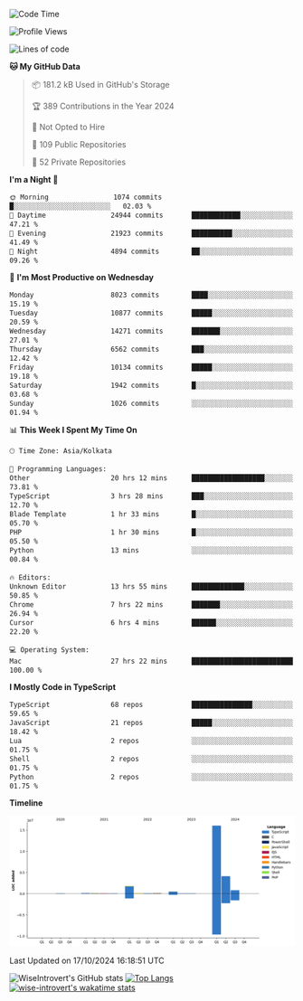 <!--START_SECTION:waka-->
![Code Time](http://img.shields.io/badge/Code%20Time-1%2C685%20hrs%2030%20mins-blue)

![Profile Views](http://img.shields.io/badge/Profile%20Views-0-blue)

![Lines of code](https://img.shields.io/badge/From%20Hello%20World%20I%27ve%20Written-23.9%20million%20lines%20of%20code-blue)

**🐱 My GitHub Data** 

> 📦 181.2 kB Used in GitHub's Storage 
 > 
> 🏆 389 Contributions in the Year 2024
 > 
> 🚫 Not Opted to Hire
 > 
> 📜 109 Public Repositories 
 > 
> 🔑 52 Private Repositories 
 > 
**I'm a Night 🦉** 

```text
🌞 Morning                1074 commits        █░░░░░░░░░░░░░░░░░░░░░░░░   02.03 % 
🌆 Daytime                24944 commits       ████████████░░░░░░░░░░░░░   47.21 % 
🌃 Evening                21923 commits       ██████████░░░░░░░░░░░░░░░   41.49 % 
🌙 Night                  4894 commits        ██░░░░░░░░░░░░░░░░░░░░░░░   09.26 % 
```
📅 **I'm Most Productive on Wednesday** 

```text
Monday                   8023 commits        ████░░░░░░░░░░░░░░░░░░░░░   15.19 % 
Tuesday                  10877 commits       █████░░░░░░░░░░░░░░░░░░░░   20.59 % 
Wednesday                14271 commits       ███████░░░░░░░░░░░░░░░░░░   27.01 % 
Thursday                 6562 commits        ███░░░░░░░░░░░░░░░░░░░░░░   12.42 % 
Friday                   10134 commits       █████░░░░░░░░░░░░░░░░░░░░   19.18 % 
Saturday                 1942 commits        █░░░░░░░░░░░░░░░░░░░░░░░░   03.68 % 
Sunday                   1026 commits        ░░░░░░░░░░░░░░░░░░░░░░░░░   01.94 % 
```


📊 **This Week I Spent My Time On** 

```text
🕑︎ Time Zone: Asia/Kolkata

💬 Programming Languages: 
Other                    20 hrs 12 mins      ██████████████████░░░░░░░   73.81 % 
TypeScript               3 hrs 28 mins       ███░░░░░░░░░░░░░░░░░░░░░░   12.70 % 
Blade Template           1 hr 33 mins        █░░░░░░░░░░░░░░░░░░░░░░░░   05.70 % 
PHP                      1 hr 30 mins        █░░░░░░░░░░░░░░░░░░░░░░░░   05.50 % 
Python                   13 mins             ░░░░░░░░░░░░░░░░░░░░░░░░░   00.84 % 

🔥 Editors: 
Unknown Editor           13 hrs 55 mins      █████████████░░░░░░░░░░░░   50.85 % 
Chrome                   7 hrs 22 mins       ███████░░░░░░░░░░░░░░░░░░   26.94 % 
Cursor                   6 hrs 4 mins        ██████░░░░░░░░░░░░░░░░░░░   22.20 % 

💻 Operating System: 
Mac                      27 hrs 22 mins      █████████████████████████   100.00 % 
```

**I Mostly Code in TypeScript** 

```text
TypeScript               68 repos            ███████████████░░░░░░░░░░   59.65 % 
JavaScript               21 repos            █████░░░░░░░░░░░░░░░░░░░░   18.42 % 
Lua                      2 repos             ░░░░░░░░░░░░░░░░░░░░░░░░░   01.75 % 
Shell                    2 repos             ░░░░░░░░░░░░░░░░░░░░░░░░░   01.75 % 
Python                   2 repos             ░░░░░░░░░░░░░░░░░░░░░░░░░   01.75 % 
```



**Timeline**

![Lines of Code chart](https://raw.githubusercontent.com/wise-introvert/wise-introvert/master/assets/bar_graph.png)


 Last Updated on 17/10/2024 16:18:51 UTC
<!--END_SECTION:waka-->

![WiseIntrovert's GitHub stats](https://github-readme-stats.vercel.app/api?username=wise-introvert&count_private=true&show_icons=true)
[![Top Langs](https://github-readme-stats.vercel.app/api/top-langs/?username=wise-introvert&langs_count=10)](https://github.com/anuraghazra/github-readme-stats)
[![wise-introvert's wakatime stats](https://github-readme-stats.vercel.app/api/wakatime?username=wiseintrovert)](https://github.com/anuraghazra/github-readme-stats)
